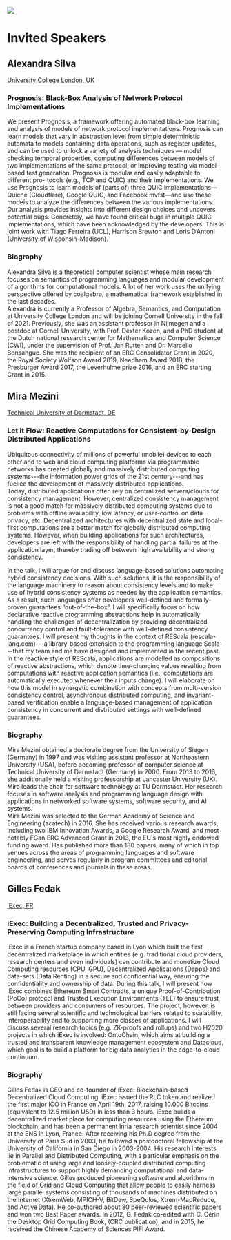 [![](https://www.discotec.org/2021/discotec2021-banner.jpeg)](https://www.discotec.org/2021/)

# Invited Speakers

## Alexandra Silva 

[University College London, UK](mailto:alexandra.silva@ucl.ac.uk)  

###  Prognosis: Black-Box Analysis of Network Protocol Implementations

<!-- Presentation 
[slides](./slides/invited/DisCoTec20-NB.pdf) and [video](https://www.youtube.com/watch?v=xIOk6rFQkAc&feature=youtu.be)
--> 

We present Prognosis, a framework offering automated black-box learning and analysis of models of network protocol implementations. 
Prognosis can learn models that vary in abstraction level from simple deterministic automata to models containing data operations, such as register updates, and can be used to unlock a variety of analysis techniques — model checking temporal properties, computing differences between models of two implementations of the same protocol, or improving testing via model-based test generation. 
Prognosis is modular and easily adaptable to different pro- tocols (e.g., TCP and QUIC) and their implementations. 
We use Prognosis to learn models of (parts of) three QUIC implementations—Quiche (Cloudflare), Google QUIC, and Facebook mvfst—and use these models to analyze the differences between the various implementations. 
Our analysis provides insights into different design choices and uncovers potential bugs. 
Concretely, we have found critical bugs in multiple QUIC implementations, which have been acknowledged by the developers.
This is joint work with Tiago Ferreira (UCL), Harrison Brewton and Loris D’Antoni (University of Wisconsin–Madison).

### Biography
Alexandra Silva is a theoretical computer scientist whose main research focuses on semantics of programming languages and modular development of algorithms for computational models. A lot of her work uses the unifying perspective offered by coalgebra, a mathematical framework established in the last decades.  
Alexandra is currently a Professor of Algebra, Semantics, and Computation at University College London and will be joining Cornell University in the fall of 2021. 
Previously, she was an assistant professor in Nijmegen and a postdoc at Cornell University, with Prof. Dexter Kozen, and a PhD student at the Dutch national research center for Mathematics and Computer Science (CWI), under the supervision of Prof. Jan Rutten and Dr. Marcello Bonsangue. 
She was the recipient of an ERC Consolidator Grant in 2020, the Royal Society Wolfson Award 2019, Needham Award 2018, the Presburger Award 2017, the Leverhulme prize 2016, and an ERC starting Grant in 2015.


## Mira Mezini

[Technical University of Darmstadt, DE](mailto:mezini@st.informatik.tu-darmstadt.de)

### Let it Flow:  Reactive Computations for Consistent-by-Design Distributed Applications

<!--Presentation [video](https://youtu.be/v3S6lhKOFPU) -->

Ubiquitous connectivity of millions of powerful (mobile) devices to each other and to web and cloud computing platforms via programmable networks has created globally and massively distributed computing systems---the information power grids of the 21st century---and has fuelled the development of massively distributed applications.  
Today, distributed applications often rely on centralized servers/clouds for consistency management. 
However, centralized consistency management is not a good match for massively distributed computing systems due to problems with offline availability, low latency, or user-control on data privacy, etc. 
Decentralized architectures with decentralized state and local-first computations are a better match for globally distributed computing systems. 
However, when building applications for such architectures, developers are left with the responsibility of handling partial failures at the application layer, thereby trading off between high availability and strong consistency. 

In the talk, I will argue for and discuss language-based solutions automating hybrid consistency decisions. 
With such solutions, it is the responsibility of the language machinery to reason about consistency levels and to make use of hybrid consistency systems as needed by the application semantics. 
As a result, such languages offer developers well-defined and formally-proven guarantees “out-of-the-box”. 
I will specifically focus on how declarative reactive programming abstractions help in automatically handling the challenges of decentralization by providing decentralized concurrency control and fault-tolerance with well-defined consistency guarantees. I will present my thoughts in the context of REScala (rescala-lang.com)---a library-based extension to the programming language Scala---that my team and me have designed and implemented in the recent past. 
In the reactive style of REScala, applications are modelled as compositions of reactive abstractions, which denote time-changing values resulting from computations with reactive application semantics (i.e., computations are automatically executed whenever their inputs change). 
I will elaborate on how this model in synergetic combination with concepts from multi-version consistency control, asynchronous distributed computing, and invariant-based verification enable a language-based management of application consistency in concurrent and distributed settings with well-defined guarantees.    

### Biography

Mira Mezini obtained a doctorate degree from the University of Siegen (Germany) in 1997 and was visiting assistant professor at Northeastern University (USA), before becoming professor of computer science at Technical University of Darmstadt (Germany) in 2000. 
From 2013 to 2016, she additionally held a visiting professorship at Lancaster University (UK). 
Mira leads the chair for software technology at TU Darmstadt. 
Her research focuses in software analysis and programming language design with applications in networked software systems, software security, and AI systems.  
Mira Mezini was selected to the German Academy of Science and Engineering (acatech) in 2016. 
She has received various research awards, including two IBM Innovation Awards, a Google Research Award, and most notably FGan ERC Advanced Grant in 2013, the EU's most highly endowed funding award. 
Has published more than 180 papers, many of which in top venues across the areas of programming languages and software engineering, and serves regularly in program committees and editorial boards of conferences and journals in these areas.



## Gilles Fedak

[iExec, FR](mailto:gilles.fedak@iex.ec)

### iExec: Building a Decentralized, Trusted and Privacy-Preserving Computing Infrastructure

iExec is a French startup company based in Lyon which built the first decentralized marketplace in which entities (e.g. traditional cloud providers, research centers and even individuals) can contribute and monetize Cloud Computing resources (CPU, GPU), Decentralized Applications (Dapps) and data-sets (Data Renting) in a secure and confidential way, ensuring the confidentiality and ownership of data.
During this talk, I will present how iExec combines Ethereum Smart Contracts, a unique Proof-of-Contribution (PoCo) protocol and Trusted Execution Environments (TEE) to ensure trust between providers and consumers of resources. 
The project, however, is still facing several scientific and technological barriers related to scalability, interoperability and to supporting more classes of applications. 
I will discuss several research topics (e.g. ZK-proofs and rollups) and two H2020 projects in which iExec is involved: OntoChain, which aims at building a trusted and transparent knowledge management ecosystem and Datacloud, which goal is to build a platform for big data analytics in the edge-to-cloud continuum.

### Biography

Gilles Fedak is CEO and co-founder of iExec: Blockchain-based Decentralized Cloud Computing. 
iExec issued the RLC token and realized the first major ICO in France on April 19th, 2017, raising 10.000 Bitcoins (equivalent to 12.5 million USD) in less than 3 hours. 
iExec builds a decentralized market place for computing resources using the Ethereum blockchain, and has been a permanent Inria research scientist since 2004 at the ENS in Lyon, France. 
After receiving his Ph.D degree from the University of Paris Sud in 2003, he followed a postdoctoral fellowship at the University of California in San Diego in 2003-2004. 
His research interests lie in Parallel and Distributed Computing, with a particular emphasis on the problematic of using large and loosely-coupled distributed computing infrastructures to support highly demanding computational and data-intensive science. 
Gilles produced pioneering software and algorithms in the field of Grid and Cloud Computing that allow people to easily harness large parallel systems consisting of thousands of machines distributed on the Internet (XtremWeb, MPICH-V, BitDew, SpeQulos, Xtrem-MapReduce, and Active Data). 
He co-authored about 80 peer-reviewed scientific papers and won two Best Paper awards. 
In 2012, G. Fedak co-edited with C. Cérin the Desktop Grid Computing Book, (CRC publication), and in 2015, he received the Chinese Academy of Sciences PIFI Award.
